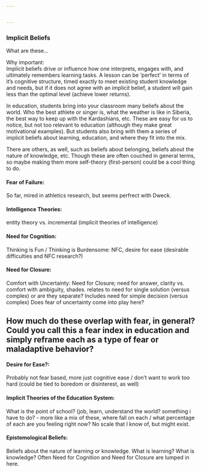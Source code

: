 ```yaml
---


---
```


<h3 id="implicit-beliefs">Implicit Beliefs</h3>
<p>What are these…</p>
<p>Why important:<br>
Implicit beliefs drive or influence how one interprets, engages with, and ultimately remembers learning tasks. A lesson can be ‘perfect’ in terms of it’s cognitive structure, timed exactly to meet existing student knowledge and needs, but if it does not agree with an implicit belief, a student will gain less than the optimal level (achieve lower returns).</p>
<p>In education, students bring into your classroom many beliefs about the world. Who the best athlete or singer is, what the weather is like in Siberia, the best way to keep up with the Kardashians, etc. These are easy for us to notice, but not too relevant to education (although they make great motivational examples). But students also bring with them a series of implicit beliefs about learning, education, and where they fit into the mix.</p>
<p>There are others, as well, such as beliefs about belonging, beliefs about the nature of knowledge, etc. Though these are often couched in general terms, so maybe making them more self-theory (first-person) could be a cool thing to do.</p>
<h4 id="fear-of-failure">Fear of Failure:</h4>
<p>So far, mired in athletics research, but seems perfrect with Dweck.</p>
<h4 id="intelligence-theories">Intelligence Theories:</h4>
<p>entity theory vs. incremental (implicit theories of intelligence)</p>
<h4 id="need-for-cognition">Need for Cognition:</h4>
<p>Thinking is Fun / Thinking is Burdensome: NFC, desire for ease (desirable difficulties and NFC research?)</p>
<h4 id="need-for-closure">Need for Closure:</h4>
<p>Comfort with Uncertainty: Need for Closure; need for answer, clarity vs. comfort with ambiguity, shades. relates to need for single solution (versus complex) or are they separate? Includes need for simple decision (versus complex) Does fear of uncertainty come into play here?</p>
<h2 id="how-much-do-these-overlap-with-fear-in-general-could-you-call-this-a-fear-index-in-education-and-simply-reframe-each-as-a-type-of-fear-or-maladaptive-behavior">How much do these overlap with fear, in general? Could you call this a fear index in education and simply reframe each as a type of fear or maladaptive behavior?</h2>
<h4 id="desire-for-ease">Desire for Ease?:</h4>
<p>Probably not fear based, more just cognitive ease / don’t want to work too hard (could be tied to boredom or disinterest, as well)</p>
<h4 id="implicit-theories-of-the-education-system">Implicit Theories of the Education System:</h4>
<p>What is the point of school? (job, learn, understand the world? something i have to do? - more like a mix of these, where fall on each / what percentage of each are you feeling right now? No scale that I know of, but might exist.</p>
<h4 id="epistemological-beliefs">Epistemological Beliefs:</h4>
<p>Beliefs about the nature of learning or knowledge. What is learning? What is knowledge? Often Need for Cognition and Need for Closure are lumped in here.</p>

